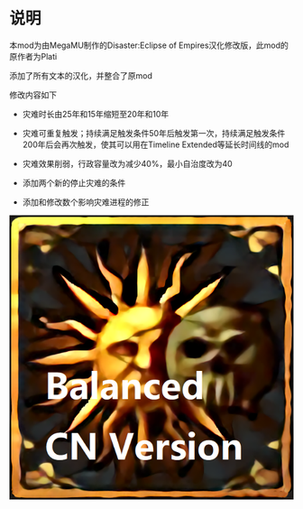 # 说明

本mod为由MegaMU制作的Disaster:Eclipse of Empires汉化修改版，此mod的原作者为Plati

添加了所有文本的汉化，并整合了原mod

修改内容如下

- 灾难时长由25年和15年缩短至20年和10年

- 灾难可重复触发；持续满足触发条件50年后触发第一次，持续满足触发条件200年后会再次触发，使其可以用在Timeline Extended等延长时间线的mod

- 灾难效果削弱，行政容量改为减少40%，最小自治度改为40

- 添加两个新的停止灾难的条件

- 添加和修改数个影响灾难进程的修正


![thumbnail](https://github.com/SirMegaMU/Disaster-EclipseOfEmpires-CN/blob/main/thumbnail.png?raw=true)
